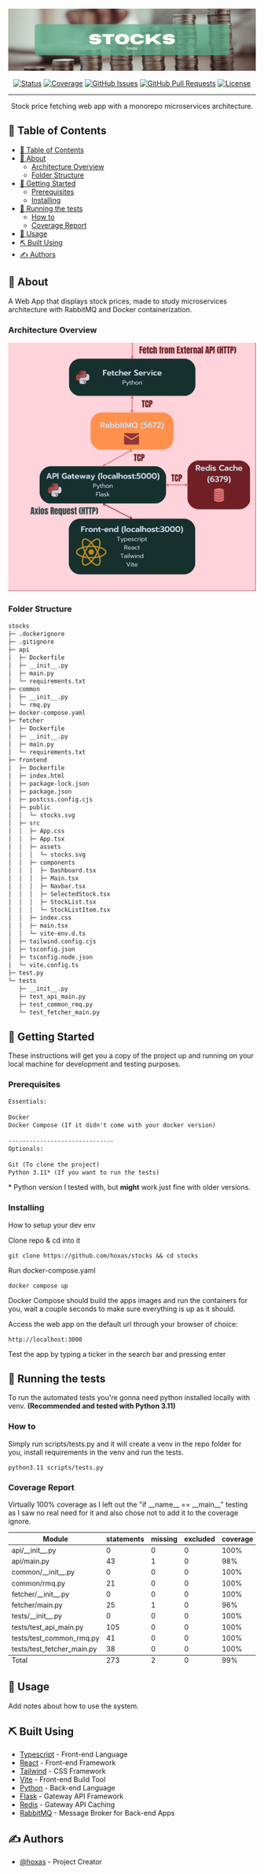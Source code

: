 <p align="center">
  <a href="" rel="noopener">
 <img src="./banner.png" alt="Project logo"></a>
</p>

<div align="center">

[![Status](https://img.shields.io/badge/status-WIP-yellow.svg)]()
[![Coverage](https://img.shields.io/badge/coverage-99%-success.svg)](#coverage-report)
[![GitHub Issues](https://img.shields.io/github/issues/hoxas/stocks.svg)](https://github.com/hoxas/stocks/issues)
[![GitHub Pull Requests](https://img.shields.io/github/issues-pr/hoxas/stocks.svg)](https://github.com/hoxas/stocks/pulls)
[![License](https://img.shields.io/badge/license-MIT-blue.svg)](/LICENSE)

</div>

---

<p align="center"> Stock price fetching web app with a monorepo microservices architecture.
    <br> 
</p>

## 📝 Table of Contents

- [📝 Table of Contents](#-table-of-contents)
- [🧐 About ](#-about-)
  - [Architecture Overview](#architecture-overview)
  - [Folder Structure](#folder-structure)
- [🏁 Getting Started ](#-getting-started-)
  - [Prerequisites](#prerequisites)
  - [Installing](#installing)
- [🔧 Running the tests ](#-running-the-tests-)
  - [How to](#how-to)
  - [Coverage Report](#coverage-report)
- [🎈 Usage ](#-usage-)
- [⛏️ Built Using ](#️-built-using-)
- [✍️ Authors ](#️-authors-)

## 🧐 About <a name = "about"></a>

A Web App that displays stock prices, made to study microservices architecture with RabbitMQ and Docker containerization.

### Architecture Overview

<img src="./architecture-overview.png">

### Folder Structure

```
stocks
├─ .dockerignore
├─ .gitignore
├─ api
│  ├─ Dockerfile
│  ├─ __init__.py
│  ├─ main.py
│  └─ requirements.txt
├─ common
│  ├─ __init__.py
│  └─ rmq.py
├─ docker-compose.yaml
├─ fetcher
│  ├─ Dockerfile
│  ├─ __init__.py
│  ├─ main.py
│  └─ requirements.txt
├─ frontend
│  ├─ Dockerfile
│  ├─ index.html
│  ├─ package-lock.json
│  ├─ package.json
│  ├─ postcss.config.cjs
│  ├─ public
│  │  └─ stocks.svg
│  ├─ src
│  │  ├─ App.css
│  │  ├─ App.tsx
│  │  ├─ assets
│  │  │  └─ stocks.svg
│  │  ├─ components
│  │  │  ├─ Dashboard.tsx
│  │  │  ├─ Main.tsx
│  │  │  ├─ Navbar.tsx
│  │  │  ├─ SelectedStock.tsx
│  │  │  ├─ StockList.tsx
│  │  │  └─ StockListItem.tsx
│  │  ├─ index.css
│  │  ├─ main.tsx
│  │  └─ vite-env.d.ts
│  ├─ tailwind.config.cjs
│  ├─ tsconfig.json
│  ├─ tsconfig.node.json
│  └─ vite.config.ts
├─ test.py
└─ tests
   ├─ __init__.py
   ├─ test_api_main.py
   ├─ test_common_rmq.py
   └─ test_fetcher_main.py

```

## 🏁 Getting Started <a name = "getting_started"></a>

These instructions will get you a copy of the project up and running on your local machine for development and testing purposes.

### Prerequisites

```
Essentials:

Docker
Docker Compose (If it didn't come with your docker version)

------------------------------
Optionals:

Git (To clone the project)
Python 3.11* (If you want to run the tests)
```

\* Python version I tested with, but **might** work just fine with older versions.

### Installing

How to setup your dev env

Clone repo & cd into it

```
git clone https://github.com/hoxas/stocks && cd stocks
```

Run docker-compose.yaml

```
docker compose up
```

Docker Compose should build the apps images and run the containers for you, wait a couple seconds to make sure everything is up as it should.

Access the web app on the default url through your browser of choice:

```
http://localhost:3000
```

Test the app by typing a ticker in the search bar and pressing enter

## 🔧 Running the tests <a name = "tests"></a>

To run the automated tests you're gonna need python installed locally with venv. **(Recommended and tested with Python 3.11)**

### How to

Simply run scripts/tests.py and it will create a venv in the repo folder for you, install requirements in the venv and run the tests.

```
python3.11 scripts/tests.py
```

### Coverage Report

Virtually 100% coverage as I left out the "if \_\_name\_\_ == \_\_main\_\_" testing as I saw no real need for it and also chose not to add it to the coverage ignore.

<table class="index" data-sortable>
    <thead>
        <tr class="tablehead" title="Click to sort">
            <th class="name left" aria-sort="none" data-shortcut="n">Module</th>
            <th aria-sort="none" data-default-sort-order="descending" data-shortcut="s">statements</th>
            <th aria-sort="none" data-default-sort-order="descending" data-shortcut="m">missing</th>
            <th aria-sort="none" data-default-sort-order="descending" data-shortcut="x">excluded</th>
            <th class="right" aria-sort="none" data-shortcut="c">coverage</th>
        </tr>
    </thead>
    <tbody>
        <tr class="file">
            <td class="name left">api/__init__.py</td>
            <td>0</td>
            <td>0</td>
            <td>0</td>
            <td class="right" data-ratio="0 0">100%</td>
        </tr>
        <tr class="file">
            <td class="name left">api/main.py</td>
            <td>43</td>
            <td>1</td>
            <td>0</td>
            <td class="right" data-ratio="42 43">98%</td>
        </tr>
        <tr class="file">
            <td class="name left">common/__init__.py</td>
            <td>0</td>
            <td>0</td>
            <td>0</td>
            <td class="right" data-ratio="0 0">100%</td>
        </tr>
        <tr class="file">
            <td class="name left">common/rmq.py</td>
            <td>21</td>
            <td>0</td>
            <td>0</td>
            <td class="right" data-ratio="21 21">100%</td>
        </tr>
        <tr class="file">
            <td class="name left">fetcher/__init__.py</td>
            <td>0</td>
            <td>0</td>
            <td>0</td>
            <td class="right" data-ratio="0 0">100%</td>
        </tr>
        <tr class="file">
            <td class="name left">fetcher/main.py</td>
            <td>25</td>
            <td>1</td>
            <td>0</td>
            <td class="right" data-ratio="24 25">96%</td>
        </tr>
        <tr class="file">
            <td class="name left">tests/__init__.py</td>
            <td>0</td>
            <td>0</td>
            <td>0</td>
            <td class="right" data-ratio="0 0">100%</td>
        </tr>
        <tr class="file">
            <td class="name left">tests/test_api_main.py</td>
            <td>105</td>
            <td>0</td>
            <td>0</td>
            <td class="right" data-ratio="105 105">100%</td>
        </tr>
        <tr class="file">
            <td class="name left">tests/test_common_rmq.py</td>
            <td>41</td>
            <td>0</td>
            <td>0</td>
            <td class="right" data-ratio="41 41">100%</td>
        </tr>
        <tr class="file">
            <td class="name left">tests/test_fetcher_main.py</td>
            <td>38</td>
            <td>0</td>
            <td>0</td>
            <td class="right" data-ratio="38 38">100%</td>
        </tr>
    </tbody>
    <tfoot>
        <tr class="total">
            <td class="name left">Total</td>
            <td>273</td>
            <td>2</td>
            <td>0</td>
            <td class="right" data-ratio="271 273">99%</td>
        </tr>
    </tfoot>
</table>

## 🎈 Usage <a name="usage"></a>

Add notes about how to use the system.

## ⛏️ Built Using <a name = "built_using"></a>

- [Typescript](https://www.typescriptlang.org/) - Front-end Language
- [React](https://react.dev/) - Front-end Framework
- [Tailwind](https://tailwindcss.com/) - CSS Framework
- [Vite](https://vitejs.dev/) - Front-end Build Tool
- [Python](https://www.python.org/) - Back-end Language
- [Flask](https://flask.palletsprojects.com/) - Gateway API Framework
- [Redis](https://redis.io/) - Gateway API Caching
- [RabbitMQ](https://www.rabbitmq.com/) - Message Broker for Back-end Apps

## ✍️ Authors <a name = "authors"></a>

- [@hoxas](https://github.com/hoxas) - Project Creator

<!-- See also the list of [contributors](https://github.com/hoxas/stocks/contributors) who participated in this project.

## 🎉 Acknowledgements <a name = "acknowledgement"></a>

- Hat tip to anyone whose code was used
- Inspiration
- References -->
